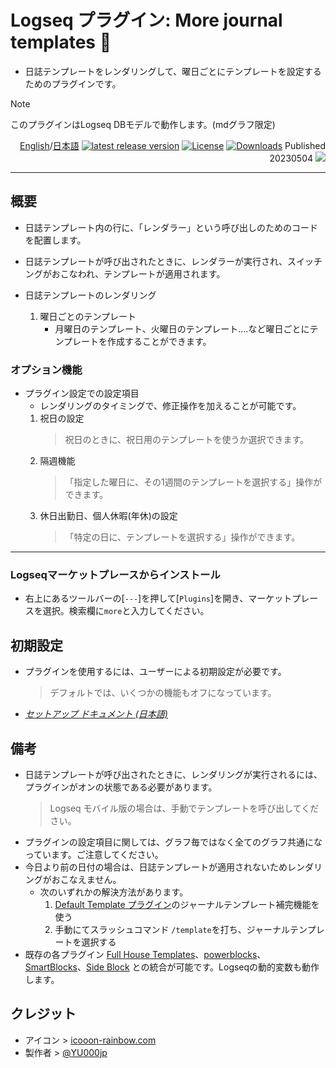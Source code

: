# Logseq プラグイン: More journal templates 🛌

- 日誌テンプレートをレンダリングして、曜日ごとにテンプレートを設定するためのプラグインです。

> [!NOTE]
>このプラグインはLogseq DBモデルで動作します。(mdグラフ限定)

<div align="right">

[English](https://github.com/YU000jp/logseq-plugin-weekdays-and-weekends)/[日本語](https://github.com/YU000jp/logseq-plugin-weekdays-and-weekends/blob/main/readme_ja.md) [![latest release version](https://img.shields.io/github/v/release/YU000jp/logseq-plugin-weekdays-and-weekends)](https://github.com/YU000jp/logseq-plugin-weekdays-and-weekends/releases)
[![License](https://img.shields.io/github/license/YU000jp/logseq-plugin-weekdays-and-weekends?color=blue)](https://github.com/YU000jp/logseq-plugin-weekdays-and-weekends/LICENSE)
[![Downloads](https://img.shields.io/github/downloads/YU000jp/logseq-plugin-weekdays-and-weekends/total.svg)](https://github.com/YU000jp/logseq-plugin-weekdays-and-weekends/releases) Published 20230504 <a href="https://www.buymeacoffee.com/yu000japan"><img src="https://img.buymeacoffee.com/button-api/?text=Buy me a pizza&emoji=🍕&slug=yu000japan&button_colour=FFDD00&font_colour=000000&font_family=Poppins&outline_colour=000000&coffee_colour=ffffff" /></a>
</div>

---

## 概要

- 日誌テンプレート内の行に、「レンダラー」という呼び出しのためのコードを配置します。
- 日誌テンプレートが呼び出されたときに、レンダラーが実行され、スイッチングがおこなわれ、テンプレートが適用されます。

- 日誌テンプレートのレンダリング
  1. 曜日ごとのテンプレート
     - 月曜日のテンプレート、火曜日のテンプレート....など曜日ごとにテンプレートを作成することができます。

### オプション機能

- プラグイン設定での設定項目
  - レンダリングのタイミングで、修正操作を加えることが可能です。
  1. 祝日の設定
     > 祝日のときに、祝日用のテンプレートを使うか選択できます。
  1. 隔週機能
     > 「指定した曜日に、その1週間のテンプレートを選択する」操作ができます。
  1. 休日出勤日、個人休暇(年休)の設定
     > 「特定の日に、テンプレートを選択する」操作ができます。

---

### Logseqマーケットプレースからインストール

- 右上にあるツールバーの[`---`]を押して[`Plugins`]を開き、マーケットプレースを選択。検索欄に`more`と入力してください。

## 初期設定

- プラグインを使用するには、ユーザーによる初期設定が必要です。
  > デフォルトでは、いくつかの機能もオフになっています。

- *[セットアップ ドキュメント (日本語)](https://github.com/YU000jp/logseq-plugin-weekdays-and-weekends/wiki/%E6%97%A5%E6%9C%AC%E8%AA%9E%E3%83%89%E3%82%AD%E3%83%A5%E3%83%A1%E3%83%B3%E3%83%88)*

## 備考

- 日誌テンプレートが呼び出されたときに、レンダリングが実行されるには、プラグインがオンの状態である必要があります。
  > Logseq モバイル版の場合は、手動でテンプレートを呼び出してください。
- プラグインの設定項目に関しては、グラフ毎ではなく全てのグラフ共通になっています。ご注意してください。
- 今日より前の日付の場合は、日誌テンプレートが適用されないためレンダリングがおこなえません。
  - 次のいずれかの解決方法があります。
    1. [Default Template プラグイン](https://github.com/YU000jp/logseq-plugin-default-template)のジャーナルテンプレート補完機能を使う
    1. 手動にてスラッシュコマンド `/template`を打ち、ジャーナルテンプレートを選択する
- 既存の各プラグイン [Full House Templates](https://github.com/stdword/logseq13-full-house-plugin)、[powerblocks](https://github.com/hkgnp/logseq-powerblocks-plugin)、[SmartBlocks](https://github.com/sawhney17/logseq-smartblocks)、[Side Block](https://github.com/YU000jp/logseq-plugin-side-block) との統合が可能です。Logseqの動的変数も動作します。

## クレジット

- アイコン > [icooon-rainbow.com](https://icon-rainbow.com/%e3%82%a4%e3%83%93%e3%82%ad%e3%82%92%e3%81%8b%e3%81%84%e3%81%a6%e5%af%9d%e3%81%a6%e3%82%8b%e4%ba%ba%e3%81%ae%e3%82%a2%e3%82%a4%e3%82%b3%e3%83%b3%e7%b4%a0%e6%9d%90/)
- 製作者 > [@YU000jp](https://github.com/YU000jp)
